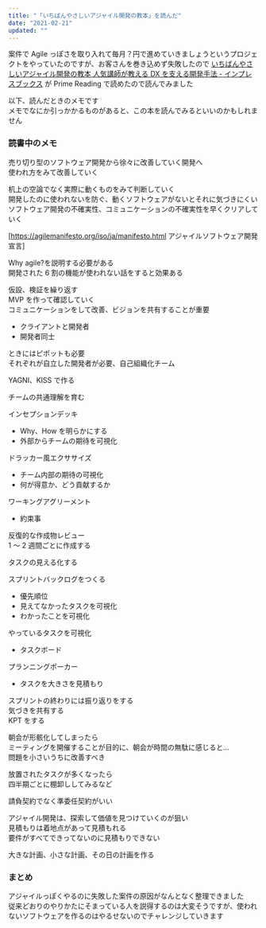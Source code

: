 ```yaml
---
title: "「いちばんやさしいアジャイル開発の教本」を読んだ"
date: "2021-02-21"
updated: ""
---
```


案件で Agile っぽさを取り入れて毎月？円で進めていきましょうというプロジェクトをやっていたのですが、お客さんを巻き込めず失敗したので [いちばんやさしいアジャイル開発の教本 人気講師が教える DX を支える開発手法 - インプレスブックス](https://book.impress.co.jp/books/1119101090) が Prime Reading で読めたので読んでみました

以下、読んだときのメモです  
メモでなにか引っかかるものがあると、この本を読んでみるといいのかもしれません  

### 読書中のメモ

売り切り型のソフトウェア開発から徐々に改善していく開発へ  
使われ方をみて改善していく

机上の空論でなく実際に動くものをみて判断していく  
開発したのに使われないを防ぐ、動くソフトウェアがないとそれに気づきにくい  
ソフトウェア開発の不確実性、コミュニケーションの不確実性を早くクリアしていく  

[https://agilemanifesto.org/iso/ja/manifesto.html アジャイルソフトウェア開発宣言]

Why agile?を説明する必要がある  
開発された 6 割の機能が使われない話をすると効果ある  

仮設、検証を繰り返す  
MVP を作って確認していく  
コミュニケーションをして改善、ビジョンを共有することが重要
- クライアントと開発者  
- 開発者同士

ときにはピポットも必要  
それぞれが自立した開発者が必要、自己組織化チーム  

YAGNI、KISS で作る

チームの共通理解を育む

インセプションデッキ
- Why、How を明らかにする
- 外部からチームの期待を可視化

ドラッカー風エクササイズ
- チーム内部の期待の可視化
- 何が得意か、どう貢献するか

ワーキングアグリーメント
- 約束事

反復的な作成物レビュー  
1 ～ 2 週間ごとに作成する

タスクの見える化する  

スプリントバックログをつくる  
- 優先順位
- 見えてなかったタスクを可視化
- わかったことを可視化

やっているタスクを可視化
- タスクボード

プランニングポーカー
- タスクを大きさを見積もり

スプリントの終わりには振り返りをする  
気づきを共有する  
KPT をする  

朝会が形骸化してしまったら  
ミーティングを開催することが目的に、朝会が時間の無駄に感じると...  
問題を小さいうちに改善すべき  

放置されたタスクが多くなったら  
四半期ごとに棚卸ししてみるなど

請負契約でなく準委任契約がいい

アジャイル開発は、探索して価値を見つけていくのが狙い  
見積もりは着地点があって見積もれる  
要件がすべてできってないのに見積もりできない

大きな計画、小さな計画、その日の計画を作る  

### まとめ

アジャイルっぽくやるのに失敗した案件の原因がなんとなく整理できました  
従来どおりのやりかたにそまっている人を説得するのは大変そうですが、使われないソフトウェアを作るのはやるせないのでチャレンジしていきます    